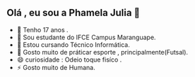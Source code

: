 ## Olá , eu sou a Phamela Julia 👋

- 🔭 Tenho 17 anos .
- 🌱 Sou estudante do IFCE Campus Maranguape.
- 🤔 Estou cursando Técnico Informática.
- 💬 Gosto muito de práticar esporte , principalmente(Futsal).
- 😄 curiosidade : Odeio toque fisíco .
- ⚡ Gosto muito de Humana.
